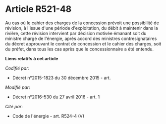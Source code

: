 # Article R521-48

Au cas où le cahier des charges de la concession prévoit une possibilité de révision, à l'issue d'une période d'exploitation,
du débit à maintenir dans la rivière, cette révision intervient par décision motivée émanant soit du ministre chargé de
l'énergie, après accord des ministres contresignataires du décret approuvant le contrat de concession et le cahier des
charges, soit du préfet, dans tous les cas après que le concessionnaire a été entendu.

**Liens relatifs à cet article**

_Codifié par_:

  - Décret n°2015-1823 du 30 décembre 2015 - art.

_Modifié par_:

  - Décret n°2016-530 du 27 avril 2016 - art. 1

_Cité par_:

  - Code de l'énergie - art. R524-4 (V)
